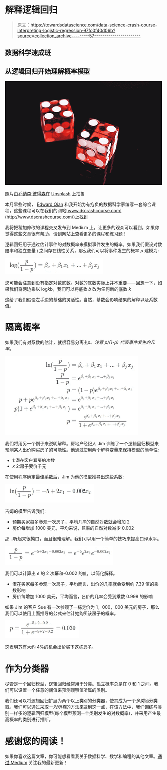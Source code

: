 # 解释逻辑回归

> 原文：<https://towardsdatascience.com/data-science-crash-course-interpreting-logistic-regression-97fc0f40d06b?source=collection_archive---------57----------------------->

## 数据科学速成班

## 从逻辑回归开始理解**概率**模型

![](img/f401ca0be8db8190ea622c9c509fe409.png)

照片由[乔纳森·彼得森](https://unsplash.com/@grizzlybear?utm_source=unsplash&utm_medium=referral&utm_content=creditCopyText)在 [Unsplash](https://unsplash.com/s/photos/odds?utm_source=unsplash&utm_medium=referral&utm_content=creditCopyText) 上拍摄

本月早些时候， [Edward Qian](https://medium.com/u/9ab35c11801?source=post_page-----49cfc5ed9136----------------------) 和我开始为有抱负的数据科学家编写一套综合课程，这些课程可以在我们的网站[www.dscrashcourse.com](http://www.dscrashcourse.com/)上找到

我将把稍加修改的课程交叉发布到 Medium 上，让更多的观众可以看到。如果你觉得这些文章很有帮助，请到网站上查看更多的课程和练习题！

逻辑回归用于通过估计事件的对数概率来模拟事件发生的概率。如果我们假设对数赔率和独立变量 *j* 之间存在线性关系，那么我们可以将事件发生的概率 *p* 建模为:

![](img/224d698074d42f332ee06fa043b4dcfa.png)

您可能会注意到没有指定对数底数。对数的底数实际上并不重要——回想一下，如果我们将两边乘以 log*k*b，我们可以将底数 *b* 改为任何新的底数 *k*

这给了我们假设左手边的基础的灵活性。当然，基数会影响结果的解释以及系数值。

# 隔离概率

如果我们有对系数的估计，就很容易分离出*p。*注意 *p/(1-p)* 代表事件发生的*几率*。

![](img/5a41f72ccbea151085d75ec35a89bb1d.png)

我们将用另一个例子来说明解释。房地产经纪人 Jim 训练了一个逻辑回归模型来预测某人出价购买房子的可能性。他通过使用两个解释变量来保持模型的简单性:

*   1:潜在客户看房的次数
*   *x* 2:房子要价千元

在使用程序确定最佳系数后，Jim 为他的模型推导出这些系数:

![](img/6d990b4337eeb8cf5146f2e8845ee7f5.png)

吉姆的模型告诉我们:

*   预期买家每多参观一次房子，平均几率的自然对数就会增加 2
*   房价每增加 1000 美元，平均来说，赔率的自然对数减少 0.002

那…听起来很拗口，而且很难理解。我们可以用一个简单的技巧来提高口译水平。

![](img/2ff2b627ed0eb4102a5dad1726820190.png)

我们可以计算出 *e* 的 2 次幂和-0.002 的值，以简化解释。

*   潜在买家每多参观一次房子，平均而言，出价的几率就会受到约 7.39 倍的乘数影响
*   房价每增加 1000 美元，平均而言，出价的几率会受到乘数 0.998 的影响

如果 Jim 的客户 Sue 有一次参观了一栋定价为 1，000，000 美元的房子，那么我们可以使用上面推导的公式来估计她购买该房子的概率。

![](img/e11052892a95784ac249f22430b9ff2d.png)

这表明苏有大约 4%的机会出价买下这栋房子。

# 作为分类器

尽管是一个回归模型，逻辑回归经常用于分类。孤立概率总是在 0 和 1 之间。我们可以设置一个任意的阈值来预测观察值所属的类别。

我们还可以将逻辑回归扩展为两个以上类别的分类器，使其成为一个*多类别*分类器。我们可以通过采取*一对所有*的方法来做到这一点，在该方法中，我们训练与类别一样多的逻辑回归模型(每个模型预测一个类别发生的对数概率)，并采用产生最高概率的类别进行推断。

# 感谢您的阅读！

如果你喜欢这篇文章，你可能想看看我关于数据科学、数学和编程的其他文章。[通过 Medium](https://medium.com/@mandygu) 关注我的最新更新！